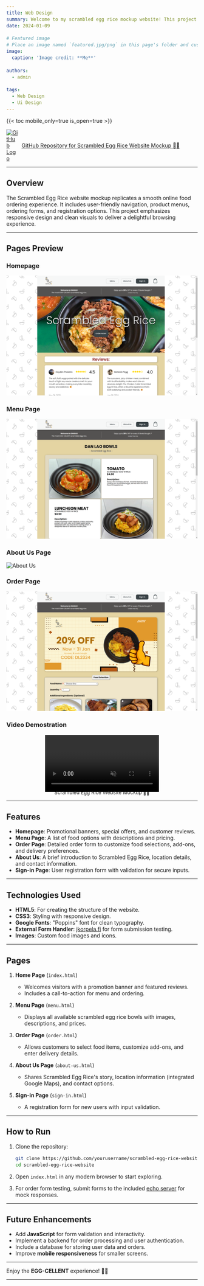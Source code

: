 ```yaml
---
title: Web Design
summary: Welcome to my scrambled egg rice mockup website! This project is a front-end showcase for a modern and user-friendly online food ordering platform, highlighting our signature Hong Kong-style scrambled egg rice bowls.
date: 2024-01-09

# Featured image
# Place an image named `featured.jpg/png` in this page's folder and customize its options here.
image:
  caption: 'Image credit: **Me**'

authors:
  - admin

tags:
  - Web Design
  - Ui Design
---
```


{{< toc mobile_only=true is_open=true >}}

<a href="https://github.com/Cayden2606/ScrambledEggRice-Website-Mockup" style="display: flex; align-items: center;" target="_blank">
  <img src="https://github.githubassets.com/images/modules/logos_page/GitHub-Mark.png" alt="GitHub Logo" style="width: 30px; margin-right: 10px;">
  GitHub Repository for Scrambled Egg Rice Website Mockup 🍳🍚
</a>

---

## Overview

The Scrambled Egg Rice  website mockup replicates a smooth online food ordering experience. It includes user-friendly navigation, product menus, ordering forms, and registration options. This project emphasizes responsive design and clean visuals to deliver a delightful browsing experience.

---

## Pages Preview

### Homepage  
![Homepage](Homepage.png)

### Menu Page  
![Menu](Menu.png)

### About Us Page  
![About Us](AboutUs.png)

### Order Page  
![Buy](Buy.png)

### Video Demostration
<div style="text-align: center;">
  <video autoplay loop muted style="max-width: 100%; height: auto;">
    <source src="Site.mp4" type="video/mp4">
    Your browser does not support the video tag.
  </video>
  <div style="font-size: small; margin-top: -10px;">Scrambled Egg Rice Website Mockup 🍳🍚</div>
</div>

---

## Features

- **Homepage**: Promotional banners, special offers, and customer reviews.
- **Menu Page**: A list of food options with descriptions and pricing.
- **Order Page**: Detailed order form to customize food selections, add-ons, and delivery preferences.
- **About Us**: A brief introduction to Scrambled Egg Rice, location details, and contact information.
- **Sign-in Page**: User registration form with validation for secure inputs.

---

## Technologies Used

- **HTML5**: For creating the structure of the website.
- **CSS3**: Styling with responsive design.
- **Google Fonts**: "Poppins" font for clean typography.
- **External Form Handler**: [jkorpela.fi](https://jkorpela.fi/cgi-bin/echo.cgi) for form submission testing.
- **Images**: Custom food images and icons.

---

## Pages

1. **Home Page** (`index.html`)  
   - Welcomes visitors with a promotion banner and featured reviews.  
   - Includes a call-to-action for menu and ordering.  

2. **Menu Page** (`menu.html`)  
   - Displays all available scrambled egg rice bowls with images, descriptions, and prices.

3. **Order Page** (`order.html`)  
   - Allows customers to select food items, customize add-ons, and enter delivery details.

4. **About Us Page** (`about-us.html`)  
   - Shares Scrambled Egg Rice's story, location information (integrated Google Maps), and contact options.

5. **Sign-in Page** (`sign-in.html`)  
   - A registration form for new users with input validation.

---

## How to Run

1. Clone the repository:
   ```bash
   git clone https://github.com/yourusername/scrambled-egg-rice-website.git
   cd scrambled-egg-rice-website
   ```

2. Open `index.html` in any modern browser to start exploring.

3. For order form testing, submit forms to the included [echo server](https://jkorpela.fi/cgi-bin/echo.cgi) for mock responses.

---

## Future Enhancements

- Add **JavaScript** for form validation and interactivity.
- Implement a backend for order processing and user authentication.
- Include a database for storing user data and orders.
- Improve **mobile responsiveness** for smaller screens.

---


Enjoy the **EGG-CELLENT** experience! 🥚✨

---